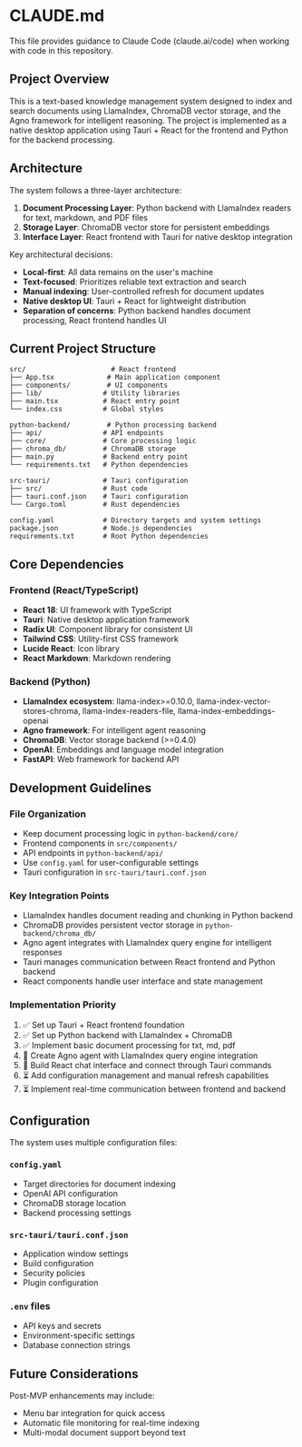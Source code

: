 # CLAUDE.md

This file provides guidance to Claude Code (claude.ai/code) when working with code in this repository.

## Project Overview

This is a text-based knowledge management system designed to index and search documents using LlamaIndex, ChromaDB vector storage, and the Agno framework for intelligent reasoning. The project is implemented as a native desktop application using Tauri + React for the frontend and Python for the backend processing.

## Architecture

The system follows a three-layer architecture:

1. **Document Processing Layer**: Python backend with LlamaIndex readers for text, markdown, and PDF files
2. **Storage Layer**: ChromaDB vector store for persistent embeddings  
3. **Interface Layer**: React frontend with Tauri for native desktop integration

Key architectural decisions:
- **Local-first**: All data remains on the user's machine
- **Text-focused**: Prioritizes reliable text extraction and search
- **Manual indexing**: User-controlled refresh for document updates
- **Native desktop UI**: Tauri + React for lightweight distribution
- **Separation of concerns**: Python backend handles document processing, React frontend handles UI

## Current Project Structure

```
src/                     # React frontend
├── App.tsx             # Main application component
├── components/         # UI components
├── lib/               # Utility libraries
├── main.tsx           # React entry point
└── index.css          # Global styles

python-backend/         # Python processing backend
├── api/               # API endpoints
├── core/              # Core processing logic
├── chroma_db/         # ChromaDB storage
├── main.py            # Backend entry point
└── requirements.txt   # Python dependencies

src-tauri/             # Tauri configuration
├── src/               # Rust code
├── tauri.conf.json    # Tauri configuration
└── Cargo.toml         # Rust dependencies

config.yaml            # Directory targets and system settings
package.json           # Node.js dependencies
requirements.txt       # Root Python dependencies
```

## Core Dependencies

### Frontend (React/TypeScript)
- **React 18**: UI framework with TypeScript
- **Tauri**: Native desktop application framework
- **Radix UI**: Component library for consistent UI
- **Tailwind CSS**: Utility-first CSS framework
- **Lucide React**: Icon library
- **React Markdown**: Markdown rendering

### Backend (Python)
- **LlamaIndex ecosystem**: llama-index>=0.10.0, llama-index-vector-stores-chroma, llama-index-readers-file, llama-index-embeddings-openai
- **Agno framework**: For intelligent agent reasoning
- **ChromaDB**: Vector storage backend (>=0.4.0)
- **OpenAI**: Embeddings and language model integration
- **FastAPI**: Web framework for backend API

## Development Guidelines

### File Organization
- Keep document processing logic in `python-backend/core/`
- Frontend components in `src/components/`
- API endpoints in `python-backend/api/`
- Use `config.yaml` for user-configurable settings
- Tauri configuration in `src-tauri/tauri.conf.json`

### Key Integration Points
- LlamaIndex handles document reading and chunking in Python backend
- ChromaDB provides persistent vector storage in `python-backend/chroma_db/`
- Agno agent integrates with LlamaIndex query engine for intelligent responses
- Tauri manages communication between React frontend and Python backend
- React components handle user interface and state management

### Implementation Priority
1. ✅ Set up Tauri + React frontend foundation
2. ✅ Set up Python backend with LlamaIndex + ChromaDB
3. ✅ Implement basic document processing for txt, md, pdf
4. 🔄 Create Agno agent with LlamaIndex query engine integration
5. 🔄 Build React chat interface and connect through Tauri commands
6. ⏳ Add configuration management and manual refresh capabilities
7. ⏳ Implement real-time communication between frontend and backend

## Configuration

The system uses multiple configuration files:

### `config.yaml`
- Target directories for document indexing
- OpenAI API configuration
- ChromaDB storage location
- Backend processing settings

### `src-tauri/tauri.conf.json`
- Application window settings
- Build configuration
- Security policies
- Plugin configuration

### `.env` files
- API keys and secrets
- Environment-specific settings
- Database connection strings

## Future Considerations

Post-MVP enhancements may include:
- Menu bar integration for quick access
- Automatic file monitoring for real-time indexing
- Multi-modal document support beyond text
